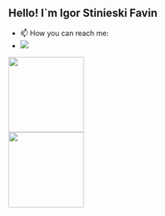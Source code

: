 ## Hello! I`m Igor Stinieski Favin

- 📫 How you can reach me: 
- <a href="https://www.linkedin.com/in/igor-stinieski-favin-423829147/" target="_blank"><img src="https://img.shields.io/badge/-LinkedIn-%230077B5?style=for-the-badge&logo=linkedin&logoColor=white" target="_blank"></a>
<div align="left">
  <img height="150em" src="https://github-readme-stats.vercel.app/api/top-langs/?username=igorfavin&layout=compact&show_icons=true&theme=radical)](https://github.com/anuraghazra/github-readme-stats)"/>
</div>
<div align="left">
  <img height="150em" src="https://github-readme-stats.vercel.app/api?username=igorfavin&show_icons=true&theme=radical)"/>
</div>
